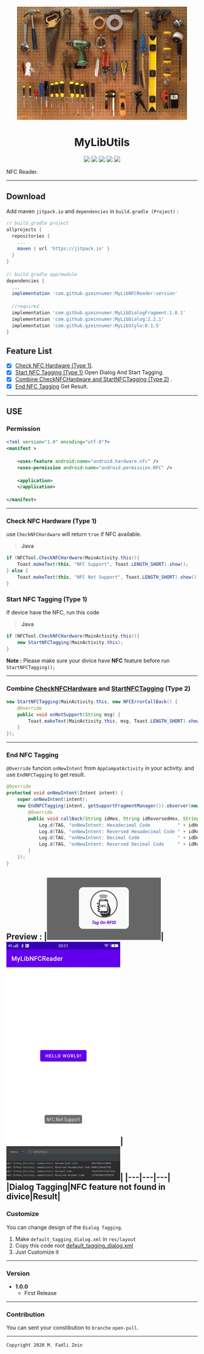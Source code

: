 <p align="center">
  <img src="https://github.com/gzeinnumer/MyLibUtils/blob/master/preview/bg.jpg"/>
</p>

<h1 align="center">
    MyLibUtils
</h1>

<p align="center">
    <a><img src="https://img.shields.io/badge/Version-1.0.0-brightgreen.svg?style=flat"></a>
    <a><img src="https://img.shields.io/badge/ID-gzeinnumer-blue.svg?style=flat"></a>
    <a><img src="https://img.shields.io/badge/Java-Suport-green?logo=java&style=flat"></a>
    <a><img src="https://img.shields.io/badge/Koltin-Suport-green?logo=kotlin&style=flat"></a>
    <a href="https://github.com/gzeinnumer"><img src="https://img.shields.io/github/followers/gzeinnumer?label=follow&style=social"></a>
    <br>
    <p>NFC Reader.</p>
</p>

---
## Download
Add maven `jitpack.io` and `dependencies` in `build.gradle (Project)` :
```gradle
// build.gradle project
allprojects {
  repositories {
    ...
    maven { url 'https://jitpack.io' }
  }
}

// build.gradle app/module
dependencies {
  ...
  implementation 'com.github.gzeinnumer:MyLibNFCReader:version'

  //required
  implementation 'com.github.gzeinnumer:MyLibDialogFragment:1.0.1'
  implementation 'com.github.gzeinnumer:MyLibDialog:2.2.1'
  implementation 'com.github.gzeinnumer:MyLibStyle:0.1.5'
}
```

## Feature List
- [x] [Check NFC Hardware (Type 1)](#check-nfc-hardware-type-1).
- [x] [Start NFC Tagging (Type 1)](#start-nfc-tagging-type-1) Open Dialog And Start Tagging.
- [x] [Combine CheckNFCHardware and StartNFCTagging (Type 2)](#combine-checknfchardware-and-startnfctagging-type-2) .
- [x] [End NFC Tagging](#convert-time-format) Get Result.

---
## USE

### Permission
```xml
<?xml version="1.0" encoding="utf-8"?>
<manifest >

    <uses-feature android:name="android.hardware.nfc" />
    <uses-permission android:name="android.permission.NFC" />

    <application>
    </application>

</manifest>
```

---
### Check NFC Hardware (Type 1)

use `CheckNFCHardware` will return `true` if NFC available.
> **Java**
```java
if (NFCTool.CheckNFCHardware(MainActivity.this)){
    Toast.makeText(this, "NFC Support", Toast.LENGTH_SHORT).show();
} else {
    Toast.makeText(this, "NFC Not Support", Toast.LENGTH_SHORT).show();
}
```

### Start NFC Tagging (Type 1)

If device have the NFC, run this code
> **Java**
```java
if (NFCTool.CheckNFCHardware(MainActivity.this)){
    new StartNFCTagging(MainActivity.this);
}
```

**Note :** Please make sure your divice have **NFC** feature before run `StartNFCTagging();`

---
### Combine [CheckNFCHardware](#check-nfc-hardware-type-1) and [StartNFCTagging](#start-nfc-tagging-type-1) (Type 2)
```java
new StartNFCTagging(MainActivity.this, new NFCErrorCallBack() {
    @Override
    public void onNotSupport(String msg) {
        Toast.makeText(MainActivity.this, msg, Toast.LENGTH_SHORT).show();
    }
});
```

---
### End NFC Tagging

`@Override` funcion `onNewIntent` from `AppCompatActivity` in your activity. and use `EndNFCTagging` to get result.
```java
@Override
protected void onNewIntent(Intent intent) {
    super.onNewIntent(intent);
    new EndNFCTagging(intent, getSupportFragmentManager()).observer(new NFCCallBack() {
        @Override
        public void callBack(String idHex, String idReversedHex, String idDec, String idReversedDec) {
            Log.d(TAG, "onNewIntent: Hexadecimal Code          " + idHex);
            Log.d(TAG, "onNewIntent: Reversed Hexadecimal Code " + idReversedHex);
            Log.d(TAG, "onNewIntent: Decimal Code              " + idDec);
            Log.d(TAG, "onNewIntent: Reversed Decimal Code     " + idReversedDec);
        }
    });
}
```

Preview :
|<img src="https://github.com/gzeinnumer/MyLibNFCReader/blob/master/preview/example1.jpg" width="300"/>|<img src="https://github.com/gzeinnumer/MyLibNFCReader/blob/master/preview/example2.jpg" width="300"/>|<img src="https://github.com/gzeinnumer/MyLibNFCReader/blob/master/preview/example3.jpg" width="300"/>|
|---|---|---|
|Dialog Tagging|NFC feature not found in divice|Result|
---

### Customize

You can change design of the `Dialog Tagging`.
1. Make `default_tagging_dialog.xml` in `res/layout`
2. Copy this code root [default_tagging_dialog.xml](https://github.com/gzeinnumer/MyLibNFCReader/blob/master/lib/src/main/res/layout/default_tagging_dialog.xml)
3. Just Customize it

---

### Version
- **1.0.0**
  - First Release

---

### Contribution
You can sent your constibution to `branche` `open-pull`.

---

```
Copyright 2020 M. Fadli Zein
```
